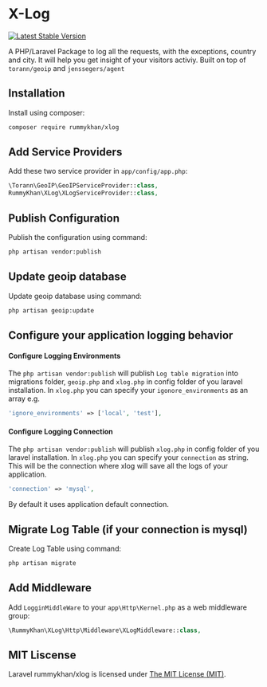 X-Log
=====

[![Latest Stable Version](https://img.shields.io/badge/packagist-v%202.0.0-blue.svg)](https://packagist.org/packages/rummykhan/xlog)

A PHP/Laravel Package to log all the requests, with the exceptions, country and city. It will help you get insight of your visitors activiy. Built on top of `torann/geoip` and `jenssegers/agent`

Installation
------------

Install using composer:

```bash
composer require rummykhan/xlog
```

Add Service Providers
---------------------

Add these two service provider in `app/config/app.php`:

```php
\Torann\GeoIP\GeoIPServiceProvider::class,
RummyKhan\XLog\XLogServiceProvider::class,
```

Publish Configuration
---------------------

Publish the configuration using command:

```bash
php artisan vendor:publish
```

Update geoip database
---------------------

Update geoip database using command:

```bash
php artisan geoip:update
```

 Configure your application logging behavior
--------------------------------------------

#### Configure Logging Environments

The `php artisan vendor:publish` will publish `Log table migration` into migrations folder, `geoip.php` and `xlog.php` in config folder of you laravel installation.
In `xlog.php` you can specify your `igonore_environments` as an array e.g.

```php
'ignore_environments' => ['local', 'test'],
```

#### Configure Logging Connection

The `php artisan vendor:publish` will publish `xlog.php` in config folder of you laravel installation.
In `xlog.php` you can specify your `connection` as string. This will be the connection where xlog will save all the logs of your application.

```php
'connection' => 'mysql',
```
By default it uses application default connection.



Migrate Log Table (if your connection is mysql)
-----------------------------------------------

Create Log Table using command:

```bash
php artisan migrate
```

Add Middleware
--------------

Add `LogginMiddleWare` to your `app\Http\Kernel.php` as a web middleware group:

```php
\RummyKhan\XLog\Http\Middleware\XLogMiddleware::class,
```


## MIT Liscense

Laravel rummykhan/xlog is licensed under [The MIT License (MIT)](LICENSE).
